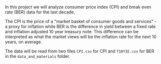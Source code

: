 In this project we will analyze consumer price index (CPI) and break even rate (BER) data for the last decade.

The CPI is the price of a "market basket of consumer goods and services" - a proxy for inflation while BER is the difference in yield between a fixed rate and inflation adjusted 10 year treasury note. This difference can be interpreted as what the market views will be the inflation rate for the next 10 years, on average.

The data will be read from two files `CPI.csv` for CPI and `T10YIE.csv` for BER in the `data_and_materials` folder.





